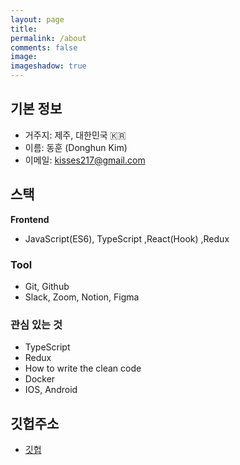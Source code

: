 ```yaml
---
layout: page
title:
permalink: /about
comments: false
image:
imageshadow: true
---
```


## 기본 정보

- 거주지: 제주, 대한민국 🇰🇷
- 이름: 동훈 (Donghun Kim)
- 이메일: kisses217@gmail.com

## 스택

**Frontend**

- JavaScript(ES6), TypeScript ,React(Hook) ,Redux


### Tool

- Git, Github
- Slack, Zoom, Notion, Figma

### 관심 있는 것

- TypeScript
- Redux
- How to write the clean code
- Docker
- IOS, Android

## 깃헙주소

- [깃헙](https://github.com/rlaehdgns217)
